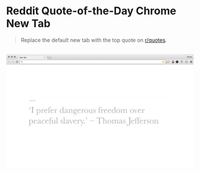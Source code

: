 # Reddit Quote-of-the-Day Chrome New Tab
> Replace the default new tab with the top quote on [r/quotes](http://reddit.com/r/quotes).

![Screenshot](/screenshot.png)
--
